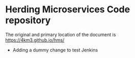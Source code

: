 # Herding Microservices Code repository
The original and primary location of the document is https://4km3.github.io/hms/

* Adding a dummy change to test Jenkins

